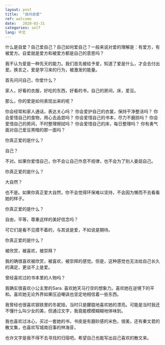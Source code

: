 ```yaml
---
layout: post
title:  "自问自爱"
ref: welcome
date:   2020-03-31
categories: self
lang: 中文
---
```



什么是自爱？自己爱自己？自己如何爱自己？一般来说对爱的理解是：有爱方，有被爱方。自爱就是爱方和被爱方都是自己的意思吗？

我不认为爱是一种先天的能力。我们首先被给予爱，知道了爱是什么，才会去付出爱。换言之，爱是学习来的行为，被激发的能量。

首先问问自己，你爱什么？

家人，好看的衣服，好吃的东西，好看的书，自己的房间，床，爱豆。

那么，你的爱是如何表现出来的呢？

你会经常和家人通话，表达关心吗？
你会爱护自己的衣裳，保持干净整洁吗？
你会爱惜自己的食物，用心去品尝吗？
你会爱惜自己的书本，尽力不磨损吗？
你会爱惜自己的房间，不时整理擦拭吗？
你会爱惜自己的床，每日整理吗？
你有勇气面对自己爱豆黑暗的那一面吗？

你真正爱的是什么？

自己？

不对。如果你爱惜自己，你不会让自己作息不规律，也不会为了别人委屈自己。

你真正爱的是什么？

大自然？

也不是。如果你真正爱大自然，你不会觉得环保难以坚持，不会因为懒而不去看看她的样子。

你真正爱的是什么？

自由，平等，尊重这样的美好信念吗？

可它们是看不见摸不着的，与其说是爱，不如说是期待。

你真正爱的是什么？

被欣赏，被喜欢，被崇拜？

我的确很喜欢被欣赏，被喜欢，被崇拜的感觉。但是，这种感觉也无法给自己长久的满足，更谈不上是爱。

曾经喜欢过的书本里的人物吗？

我确实很喜欢小公主里的Sara. 喜欢她天马行空的想象力。喜欢她在逆境下的平和。喜欢她无论外界如果压迫嘲讽也坚定地相信着一些东西。

我曾经也很喜欢钢铁里的冬妮娅。当时只是朦胧地喜欢她的漂亮。可能是当时我还不懂什么叫少女的美，但通过文字，我竟能模模糊糊地体味到。

我也喜欢过冰心，买过一套她的书，书皮是有磨砂感的米色，很美，还有秦文君的散文集，也喜欢写城南旧事的林海音，

也许文字是我不得不去寻找的归宿吧。希望自己也能写出自己喜欢的散文来。






